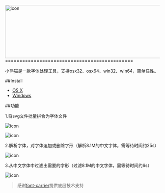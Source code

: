 <img src="https://raw.githubusercontent.com/stormtea123/panda/master/demo/logo.png" alt="icon" width="512" height="173">
=============================================

小熊猫是一款字体处理工具，支持osx32、osx64、win32、win64，简单任性。

##Install

* <a href="http://pan.baidu.com/s/1i5m5gEh">OS X</a>
* <a href="http://pan.baidu.com/s/1qYIeVne">Windows</a>

##功能

1.将svg文件批量拼合为字体文件

<p><img src="https://raw.githubusercontent.com/stormtea123/panda/master/demo/1.png" alt="icon"></p>

<p><img src="https://raw.githubusercontent.com/stormtea123/panda/master/demo/2.png" alt="icon"></p>

2.解析字体，对字体追加或删除字形（解析8.1M的中文字体，需等待时间约25s）

<p><img src="https://raw.githubusercontent.com/stormtea123/panda/master/demo/3.png" alt="icon"></p>

3.从中文字体中过滤出需要的字形（过滤8.1M的中文字体，需等待时间约6s）

<p><img src="https://raw.githubusercontent.com/stormtea123/panda/master/demo/4.png" alt="icon"></p>

> 感谢<a href="https://github.com/purplebamboo/font-carrier">font-carrier</a>提供底层技术支持



